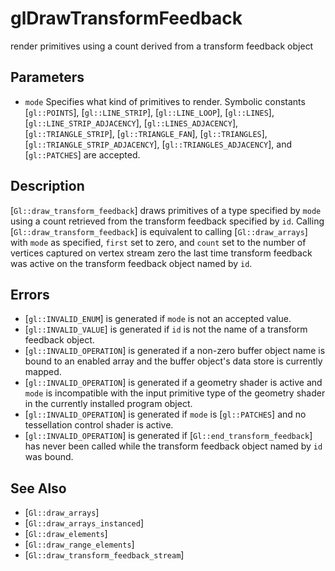 # glDrawTransformFeedback
render primitives using a count derived from a transform feedback
  object

## Parameters
- `mode`
  Specifies what kind of primitives to render. Symbolic constants
  [`gl::POINTS`], [`gl::LINE_STRIP`], [`gl::LINE_LOOP`], [`gl::LINES`],
  [`gl::LINE_STRIP_ADJACENCY`], [`gl::LINES_ADJACENCY`],
  [`gl::TRIANGLE_STRIP`], [`gl::TRIANGLE_FAN`], [`gl::TRIANGLES`],
  [`gl::TRIANGLE_STRIP_ADJACENCY`], [`gl::TRIANGLES_ADJACENCY`], and
  [`gl::PATCHES`] are accepted.

## Description
[`Gl::draw_transform_feedback`] draws primitives of a type specified
  by `mode` using a count retrieved from the transform feedback
  specified by `id`. Calling [`Gl::draw_transform_feedback`] is
  equivalent to calling [`Gl::draw_arrays`] with `mode` as specified,
  `first` set to zero, and `count` set to the number of vertices
  captured on vertex stream zero the last time transform feedback was
  active on the transform feedback object named by `id`.

## Errors
- [`gl::INVALID_ENUM`] is generated if `mode` is not an accepted value.
- [`gl::INVALID_VALUE`] is generated if `id` is not the name of a
  transform feedback object.
- [`gl::INVALID_OPERATION`] is generated if a non-zero buffer object
  name is bound to an enabled array and the buffer object's data store
  is currently mapped.
- [`gl::INVALID_OPERATION`] is generated if a geometry shader is active
  and `mode` is incompatible with the input primitive type of the
  geometry shader in the currently installed program object.
- [`gl::INVALID_OPERATION`] is generated if `mode` is [`gl::PATCHES`]
  and no tessellation control shader is active.
- [`gl::INVALID_OPERATION`] is generated if
  [`Gl::end_transform_feedback`] has never been called while the
  transform feedback object named by `id` was bound.

## See Also
- [`Gl::draw_arrays`]
- [`Gl::draw_arrays_instanced`]
- [`Gl::draw_elements`]
- [`Gl::draw_range_elements`]
- [`Gl::draw_transform_feedback_stream`]
